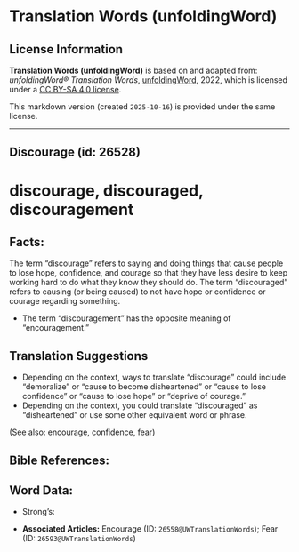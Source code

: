 # Translation Words (unfoldingWord)

## License Information

**Translation Words (unfoldingWord)** is based on and adapted from: _unfoldingWord® Translation Words_, [unfoldingWord](https://unfoldingword.org/utw), 2022, which is licensed under a [CC BY-SA 4.0 license](https://creativecommons.org/licenses/by-sa/4.0/legalcode.en).

This markdown version (created `2025-10-16`) is provided under the same license.



--------------------------------

## Discourage (id: 26528)

discourage, discouraged, discouragement
=======================================

Facts:
------

The term “discourage” refers to saying and doing things that cause people to lose hope, confidence, and courage so that they have less desire to keep working hard to do what they know they should do. The term “discouraged” refers to causing (or being caused) to not have hope or confidence or courage regarding something.

* The term “discouragement” has the opposite meaning of “encouragement.”

Translation Suggestions
-----------------------

* Depending on the context, ways to translate “discourage” could include “demoralize” or “cause to become disheartened” or “cause to lose confidence” or “cause to lose hope” or “deprive of courage.”
* Depending on the context, you could translate “discouraged” as “disheartened” or use some other equivalent word or phrase.

(See also: encourage, confidence, fear)

Bible References:
-----------------

Word Data:
----------

* Strong’s:

* **Associated Articles:** Encourage (ID: `26558@UWTranslationWords`); Fear (ID: `26593@UWTranslationWords`)

